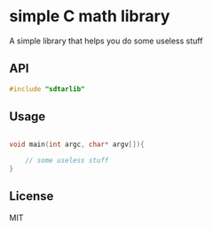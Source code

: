 # simple C math library
A simple library that helps you do some useless stuff

## API

``` c
#include "sdtarlib"

```

## Usage

```c

void main(int argc, char* argv[]){

    // some useless stuff
}

```

## License

MIT